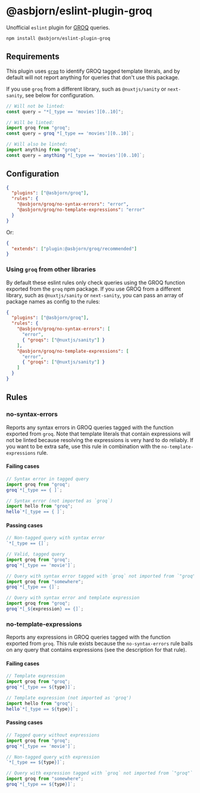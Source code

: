 # @asbjorn/eslint-plugin-groq

Unofficial `eslint` plugin for [GROQ](https://www.sanity.io/docs/groq) queries.

```
npm install @asbjorn/eslint-plugin-groq
```

## Requirements

This plugin uses [`groq`](https://www.npmjs.com/package/groq) to identify GROQ tagged template literals, and by default will not report anything for queries that don't use this package.

If you use `groq` from a different library, such as `@nuxtjs/sanity` or `next-sanity`, see below for configuration.

```js
// Will not be linted:
const query = "*[_type == 'movies'][0..10]";

// Will be linted:
import groq from "groq";
const query = groq`*[_type == 'movies'][0..10]`;

// Will also be linted:
import anything from "groq";
const query = anything`*[_type == 'movies'][0..10]`;
```

## Configuration

```json
{
  "plugins": ["@asbjorn/groq"],
  "rules": {
    "@asbjorn/groq/no-syntax-errors": "error",
    "@asbjorn/groq/no-template-expressions": "error"
  }
}
```

Or:

```json
{
  "extends": ["plugin:@asbjorn/groq/recommended"]
}
```

### Using `groq` from other libraries

By default these eslint rules only check queries using the GROQ function exported from the `groq` npm package. If you use GROQ from a different library, such as `@nuxtjs/sanity` or `next-sanity`, you can pass an array of package names as config to the rules:

```json
{
  "plugins": ["@asbjorn/groq"],
  "rules": {
    "@asbjorn/groq/no-syntax-errors": [
      "error",
      { "groqs": ["@nuxtjs/sanity"] }
    ],
    "@asbjorn/groq/no-template-expressions": [
      "error",
      { "groqs": ["@nuxtjs/sanity"] }
    ]
  }
}
```

## Rules

### no-syntax-errors

Reports any syntax errors in GROQ queries tagged with the function exported from `groq`. Note that template literals that contain expressions will not be linted because resolving the expressions is very hard to do reliably. If you want to be extra safe, use this rule in combination with the `no-template-expressions` rule.

#### Failing cases

```js
// Syntax error in tagged query
import groq from "groq";
groq`*[_type == { ]`;

// Syntax error (not imported as `groq`)
import hello from "groq";
hello`*[_type == { ]`;
```

#### Passing cases

```js
// Non-tagged query with syntax error
`*[_type == {]`;

// Valid, tagged query
import groq from "groq";
groq`*[_type == 'movie']`;

// Query with syntax error tagged with `groq` not imported from `"groq"`
import groq from "somewhere";
groq`*[_type == {]`;

// Query with syntax error and template expression
import groq from "groq";
groq`*[_${expression} == {]`;
```

### no-template-expressions

Reports any expressions in GROQ queries tagged with the function exported from `groq`. This rule exists because the `no-syntax-errors` rule bails on any query that contains expressions (see the description for that rule).

#### Failing cases

```js
// Template expression
import groq from "groq";
groq`*[_type == ${type}]`;

// Template expression (not imported as 'groq')
import hello from "groq";
hello`*[_type == ${type}]`;
```

#### Passing cases

```js
// Tagged query without expressions
import groq from "groq";
groq`*[_type == 'movie']`;

// Non-tagged query with expression
`*[_type == ${type}]`;

// Query with expression tagged with `groq` not imported from `"groq"`
import groq from "somewhere";
groq`*[_type == ${type}]`;
```
